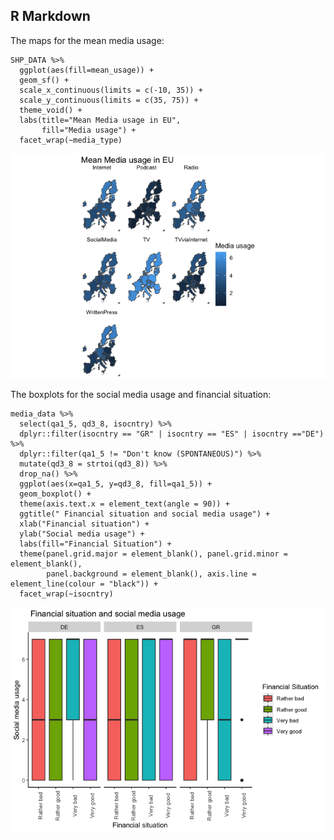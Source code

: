 ## R Markdown

The maps for the mean media usage:

    SHP_DATA %>%
      ggplot(aes(fill=mean_usage)) +
      geom_sf() +
      scale_x_continuous(limits = c(-10, 35)) +
      scale_y_continuous(limits = c(35, 75)) +
      theme_void() +
      labs(title="Mean Media usage in EU",
           fill="Media usage") +
      facet_wrap(~media_type)

![](laurens-mauz_files/figure-markdown_strict/mean%20media%20usage%20map-1.png)

The boxplots for the social media usage and financial situation:

    media_data %>%
      select(qa1_5, qd3_8, isocntry) %>%
      dplyr::filter(isocntry == "GR" | isocntry == "ES" | isocntry =="DE") %>%
      dplyr::filter(qa1_5 != "Don't know (SPONTANEOUS)") %>%
      mutate(qd3_8 = strtoi(qd3_8)) %>%
      drop_na() %>%
      ggplot(aes(x=qa1_5, y=qd3_8, fill=qa1_5)) +
      geom_boxplot() +
      theme(axis.text.x = element_text(angle = 90)) +
      ggtitle(" Financial situation and social media usage") +
      xlab("Financial situation") +
      ylab("Social media usage") +
      labs(fill="Financial Situation") +
      theme(panel.grid.major = element_blank(), panel.grid.minor = element_blank(),
            panel.background = element_blank(), axis.line = element_line(colour = "black")) +
      facet_wrap(~isocntry)

![](laurens-mauz_files/figure-markdown_strict/boxplots-1.png)
